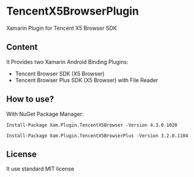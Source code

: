# TencentX5BrowserPlugin
Xamarin Plugin for Tencent X5 Browser SDK

## Content

It Provides two Xamarin Android Binding Plugins:
<ul>
  <li>Tencent Browser SDK (X5 Browser)</>
  <li>Tencent Browser Plus SDK (X5 Browser)  with File Reader</>
</ul>

## How to use?

With NuGet Package Manager:

`` Install-Package Xam.Plugin.TencentX5Browser -Version 4.3.0.1020 ``

`` Install-Package Xam.Plugin.TencentX5BrowserPlus -Version 3.2.0.1104 ``

## License

It use standard MIT license
